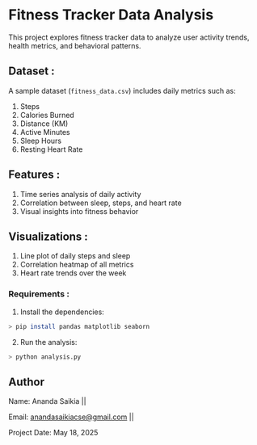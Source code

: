 # Fitness Tracker Data Analysis

This project explores fitness tracker data to analyze user activity trends, health metrics, and behavioral patterns.

## Dataset :

A sample dataset (`fitness_data.csv`) includes daily metrics such as:

1) Steps
2) Calories Burned
3) Distance (KM)
4) Active Minutes
5) Sleep Hours
6) Resting Heart Rate

## Features :

1) Time series analysis of daily activity
2) Correlation between sleep, steps, and heart rate
3) Visual insights into fitness behavior

## Visualizations :

1) Line plot of daily steps and sleep
2) Correlation heatmap of all metrics
3) Heart rate trends over the week

### Requirements :

1) Install the dependencies:

```bash
> pip install pandas matplotlib seaborn
```

2) Run the analysis:

```bash
> python analysis.py
```

## Author

Name: Ananda Saikia || 

Email: anandasaikiacse@gmail.com || 

Project Date: May 18, 2025
